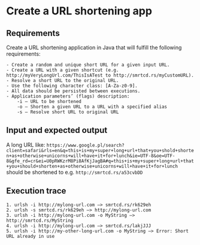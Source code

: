 # Create a URL shortening app

## Requirements
Create a URL shortening application in Java that will fulfill the following requirements:
	
	- Create a random and unique short URL for a given input URL.
	- Create a URL with a given shortcut (e.g. http://myVeryLongUrl.com/ThisIsATest to http://smrtcd.rs/myCustomURL).
	- Resolve a short URL to the original URL.
	- Use the following character class: [A-Za-z0-9].
	- All data should be persisted between executions.
	- Application parameters’ (flags) description:
		-i – URL to be shortened
		-o – Shorten a given URL to a URL with a specified alias
		-s – Resolve short URL to original URL

## Input and expected output
A long URL like:
`https://www.google.pl/search?client=safari&rls=en&q=this+is+my+super+long+url+that+you+shold+shorten+as+otherwise+unicorns+will+have+it+for+lunch&ie=UTF-8&oe=UTF-8&gfe_rd=cr&ei=U0pRWKzrM8Pi8AfKjJagBA#q=this+is+my+super+long+url+that+you+should+shorten+as+otherwise+unicorns+will+have+it+for+lunch` 
should be shortened to e.g. `http://smrtcd.rs/a53cvbDD`

## Execution trace
    1. urlsh -i http://mylong-url.com —> smrtcd.rs/rk629eh
    2. urlsh -s smrtcd.rs/rk629eh —> http://mylong-url.com
    3. urlsh -i http://mylong-url.com -o MyString —> http://smrtcd.rs/MyString
    4. urlsh -i http://mylong-url.com —> smrtcd.rs/lakjJJJ
    5. urlsh -i http://my-other-long-url.com -o MyString —> Error: Short URL already in use